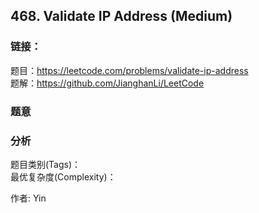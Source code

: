 ## 468. Validate IP Address (Medium)

### **链接**：
题目：https://leetcode.com/problems/validate-ip-address  
题解：https://github.com/JianghanLi/LeetCode

### **题意**



### **分析**  
题目类别(Tags)：  
最优复杂度(Complexity)：  



作者: Yin
